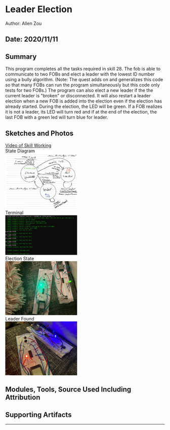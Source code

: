 #  Leader Election

Author: Allen Zou

Date: 2020/11/11
-----

## Summary
This program completes all the tasks required in skill 28. The fob is able to communicate to two FOBs and elect a leader with the lowest ID number using a bully algorithm. (Note: The quest adds on and generalizes this code so that many FOBs can run the program simultaneously but this code only tests for two FOBs.) The program can also elect a new leader if the the current leader is "broken" or disconnected. It will also restart a leader election when a new FOB is added into the election even if the election has already started. During the election, the LED will be green. If a FOB realizes it is not a leader, its LED will turn red and if at the end of the election, the last FOB with a green led will turn blue for leader. 

## Sketches and Photos
[Video of Skill Working](https://drive.google.com/file/d/11nClcgYWpj0cwL-My4nOi-wQYwVZT67v/preview)
<br>
State Diagram
<br>
<img src="./images/state.jpeg" width="45%" />
<br>
Terminal
<br>
<img src="./images/Terminal.PNG" width="45%" />
<br>
Election State
<br>
<img src="./images/electionState.jpg" width="45%" />
<br>
Leader Found
<br>
<img src="./images/leaderFound.jpg" width="45%" />

## Modules, Tools, Source Used Including Attribution


## Supporting Artifacts


-----
